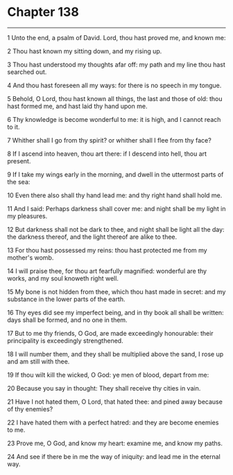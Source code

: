 # Chapter 138

***

1 Unto the end, a psalm of David. Lord, thou hast proved me, and known me:

2 Thou hast known my sitting down, and my rising up.

3 Thou hast understood my thoughts afar off: my path and my line thou hast searched out.

4 And thou hast foreseen all my ways: for there is no speech in my tongue.

5 Behold, O Lord, thou hast known all things, the last and those of old: thou hast formed me, and hast laid thy hand upon me.

6 Thy knowledge is become wonderful to me: it is high, and I cannot reach to it.

7 Whither shall I go from thy spirit? or whither shall I flee from thy face?

8 If I ascend into heaven, thou art there: if I descend into hell, thou art present.

9 If I take my wings early in the morning, and dwell in the uttermost parts of the sea:

10 Even there also shall thy hand lead me: and thy right hand shall hold me.

11 And I said: Perhaps darkness shall cover me: and night shall be my light in my pleasures.

12 But darkness shall not be dark to thee, and night shall be light all the day: the darkness thereof, and the light thereof are alike to thee.

13 For thou hast possessed my reins: thou hast protected me from my mother's womb.

14 I will praise thee, for thou art fearfully magnified: wonderful are thy works, and my soul knoweth right well.

15 My bone is not hidden from thee, which thou hast made in secret: and my substance in the lower parts of the earth.

16 Thy eyes did see my imperfect being, and in thy book all shall be written: days shall be formed, and no one in them.

17 But to me thy friends, O God, are made exceedingly honourable: their principality is exceedingly strengthened.

18 I will number them, and they shall be multiplied above the sand, I rose up and am still with thee.

19 If thou wilt kill the wicked, O God: ye men of blood, depart from me:

20 Because you say in thought: They shall receive thy cities in vain.

21 Have I not hated them, O Lord, that hated thee: and pined away because of thy enemies?

22 I have hated them with a perfect hatred: and they are become enemies to me.

23 Prove me, O God, and know my heart: examine me, and know my paths.

24 And see if there be in me the way of iniquity: and lead me in the eternal way.

